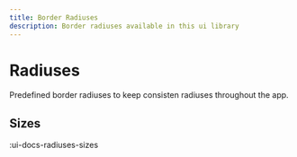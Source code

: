 ```yaml
---
title: Border Radiuses
description: Border radiuses available in this ui library
---
```


# Radiuses

Predefined border radiuses to keep consisten radiuses throughout the app.

## Sizes

:ui-docs-radiuses-sizes
